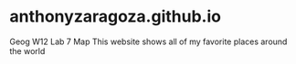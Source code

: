 # anthonyzaragoza.github.io
Geog W12 Lab 7 Map
This website shows all of my favorite places around the world 
